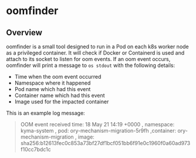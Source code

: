 # oomfinder

## Overview

oomfinder is a small tool designed to run in a Pod on each k8s worker node as a privileged container. It will check if Docker or Containerd is used and attach to its socket to listen for oom events. If an oom event occurs, oomfinder will print a message to `os stdout` with the following details:

* Time when the oom event occurred
* Namespace where it happened
* Pod name which had this event
* Container name which had this event
* Image used for the impacted container


This is an example log message:
>OOM event received time: 18 May 21 14:19 +0000 , namespace: kyma-system , pod: ory-mechanism-migration-5r9fh ,container: ory-mechanism-migration , image: sha256:b12613fec0c853a73bf27df1bcf051bb6f91e0c1960f0a60ad973f10cc7bdc1c
